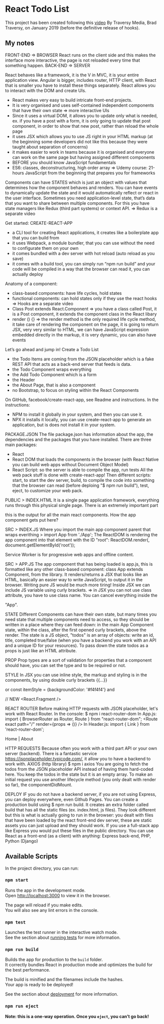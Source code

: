 # React Todo List

This project has been created following this [video](https://www.youtube.com/watch?v=sBws8MSXN7A)
By Traversy Media, Brad Traversy, on January 2019 (before the definitive release of hooks).

## My notes

FRONT-END => BROWSER
React runs on the client side and this makes the interface more interactive, the page is not reloaded every time that something happen.
BACK-END => SERVER

React behaves like a framework, it is the V in MVC, it is your entire application view.
Angular is bigger, includes router, HTTP client, with React that is smaller you have to install these things separately.
React allows you to interact with the DOM and create UIs.

- React makes very easy to build intricate front-end projects.
- It is very organised and uses self-contained independent components that have their own state => more interactive UIs
- Since it uses a virtual DOM, it allows you to update only what is needed, ex. if you have a post with a form, it is only going to update that post component, in order to show that new post, rather than reload the whole page
- it uses JSX which allows you to use JS right in your HTML markup (at the beginning some developers did not like this because they were taught about separation of concerns)
- it makes easier to work in teams because it is organised and everyone can work on the same page but having assigned different components
- BEFORE you should know JavaScript fundamentals
- ES6: classes, deconstructuring, high order array
  => Udemy course: 21-hours JavaScript from the beginning that prepares you for frameworks

Components can have STATES which is just an object with values that determines how the component behaves and renders.
You can have events to dynamically update the state and it would automatically reflect or react in the user interface.
Sometimes you need application-level state, that’s data that you want to share between multiple components. For this you have state managers like Redux (third part systems) or context API.
=> Redux is a separate video

Get started: CREATE-REACT-APP

- a CLI tool for creating React applications, it creates like a boilerplate app that you can build from
- it uses Webpack, a module bundler, that you can use without the need to configurate them on your own
- it comes bundled with a dev server with hot reload (auto reload as you save)
- it comes with a build tool, you can simply run “npm run build” and your code will be compiled in a way that the browser can read it, you can actually deploy

Anatomy of a component:

- class-based components: have life cycles, hold states
- functional components: can hold states only if they use the react hooks
  => Hooks are a separate video
- Class Post extends React.Component => you have a class called Post, it is a Post component, it extends the component class in the React libary
- render () {} => the render method is the only required life cycle method, it take care of rendering the component on the page, it is going to return JSX, very very similar to HTML, we can have JavaScript expression embedded directly in the markup, it is very dynamic, you can also have events

Let’s go ahead and jump in! Create a Todo List

- the Todo Items are coming from the JSON placeholder which is a fake REST API that acts as a back-end server that feeds is data.
- the Todo Component wraps everything
- the Add Todo Component which is a form
- the Header
- the About Page, that is also a component
- no Bootstrap, to focus on styling within the React Components

On GitHub, facebook/create-react-app, see Readme and instructions.
In the instructions:

- NPM to install it globally in your system, and then you can use it.
- NPX it installs it locally, you can use create-react-app to generate an application, but is does not install it in your system.

PACKAGE.JSON
The file package.json has information about the app, the dependencies and the packages that you have installed. There are three main packages:

- React
- React DOM that loads the components in the browser (with React Native you can build web apps without Document Object Model)
- React Script: so the server is able to compile the app, run tests
  All the web pack stuff is done with create-react-app!
  Then different scripts: start, to start the dev server, build, to compile the code into something that the browser can read (before deploing "\$ npm run build"), test, eject, to customize your web pack.

PUBLIC > INDEX.HTML
It is a single page application framework, everything runs through this physical single page. There is an extremely important part
<div id="root"></div>
this is the output for all the main react components.
How the app component gets put here?

SRC > INDEX.JS
Where you import the main app component parent that wraps everithing > import App from './App';
The ReactDOM is rendering the app component into that element with the ID "root": ReactDOM.render(<App />, document.getElementById('root'));

Service Worker is for progressive web apps and offline content.

SRC > APP.JS
The app component that has being loaded is app.js, this is formatted like any other class-based component:
class App extends Component, from the library.
It renders/returns a JSX that looks like an HTML, basically an easier way to write JavaScript, to output it in the browser. Writing pure JS would be much more tiring! Inside JSX we can include JS variable using curly brackets.
=> in JSX you can not use class attribute, you have to use class name.
You can cancel everything inside the <div> "App".

STATE
Different Components can have their own state, but many times you need state that multiple components need to access, so they should be written in a place where they can feed down: in the main App Component state, within the class, after the first opened curly brackets, above the render.
The state is a JS object, "todos" is an array of objects: write an id, title, completed true/false (when you have a backend you work with an API and a unique ID for your resources).
To pass down the state todos as a props is just like an HTML attribute.

PROP
Prop types are a sort of validation for properties that a component should have, you can set the type and to be required or not.

STYLE
In JSX you can use inline style, the markup and styling is in the components, by using double curly brackets {{...}}

 <div style={{ backgroundColor: '#f4f4f4'}}></div>
or const itemStyle = {backgroundColor: '#f4f4f4'} and <div style={itemStyle}>

// NEW <React.Fragment />

REACT ROUTER
Before making HTTP requests with JSON placeholder, let's work with React Router. In the console:
\$ npm i react-router-dom
In App.js:
import { BrowserRouter as Router, Route } from "react-router-dom";
<Route exact path="/" render={props => ()} />
<Route path="/about" component={About} />
In Header.js:
import { Link } from 'react-router-dom';

<Link style={linkStyle} to="/">Home</Link> | <Link style={linkStyle} to="/about">About</Link>

HTTP REQUESTS
Because often you work with a third part API or your own server (backend).
There is a fantastic service https://jsonplaceholder.typicode.com/, it allow you to have a backend to work with.
AXIOS (http library) \$ npm i axios
You are going to fetch the todos from the JSON placeholder API instead of having them hard-coded here. You keep the todos in the state but it is an empty array.
To make an initial request you use another lifecycle method (you only dealt with render so far), the componentDidMount.

DEPLOY
IF you do not have a backend server, if you are not using Express, you can deploy everywhere, even Github Pages. You can create a production build using \$ npm run build. It creates an extra folder called build that has all the static files (ex. index.html, js files). They look different but this is what is actually going to run in the browser: you dealt with files that have been loaded by the react front-end dev server, these are static assets you can just upload and they should work.
If you use a full-stack app like Express you would put these files in the public directory.
You can use React as a front-end (as a client) with anything: Express back-end, PHP, Python (Django)

## Available Scripts

In the project directory, you can run:

### `npm start`

Runs the app in the development mode.<br>
Open [http://localhost:3000](http://localhost:3000) to view it in the browser.

The page will reload if you make edits.<br>
You will also see any lint errors in the console.

### `npm test`

Launches the test runner in the interactive watch mode.<br>
See the section about [running tests](https://facebook.github.io/create-react-app/docs/running-tests) for more information.

### `npm run build`

Builds the app for production to the `build` folder.<br>
It correctly bundles React in production mode and optimizes the build for the best performance.

The build is minified and the filenames include the hashes.<br>
Your app is ready to be deployed!

See the section about [deployment](https://facebook.github.io/create-react-app/docs/deployment) for more information.

### `npm run eject`

**Note: this is a one-way operation. Once you `eject`, you can’t go back!**

